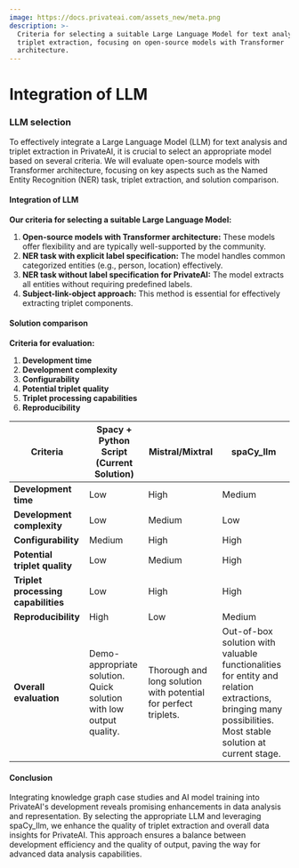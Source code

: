 ```yaml
---
image: https://docs.privateai.com/assets_new/meta.png
description: >-
  Criteria for selecting a suitable Large Language Model for text analysis and
  triplet extraction, focusing on open-source models with Transformer
  architecture.
---
```


# Integration of LLM

### LLM selection

To effectively integrate a Large Language Model (LLM) for text analysis and triplet extraction in PrivateAI, it is crucial to select an appropriate model based on several criteria. We will evaluate open-source models with Transformer architecture, focusing on key aspects such as the Named Entity Recognition (NER) task, triplet extraction, and solution comparison.

#### Integration of LLM

**Our criteria for selecting a suitable Large Language Model:**

1. **Open-source models with Transformer architecture:** These models offer flexibility and are typically well-supported by the community.
2. **NER task with explicit label specification:** The model handles common categorized entities (e.g., person, location) effectively.
3. **NER task without label specification for PrivateAI:** The model extracts all entities without requiring predefined labels.
4. **Subject-link-object approach:** This method is essential for effectively extracting triplet components.

#### Solution comparison

**Criteria for evaluation:**

1. **Development time**
2. **Development complexity**
3. **Configurability**
4. **Potential triplet quality**
5. **Triplet processing capabilities**
6. **Reproducibility**

| Criteria                            | Spacy + Python Script (Current Solution)                           | Mistral/Mixtral                                                 | spaCy_llm                                                                                                                                                  |
| ----------------------------------- | ------------------------------------------------------------------ | --------------------------------------------------------------- | ---------------------------------------------------------------------------------------------------------------------------------------------------------- |
| **Development time**                | Low                                                                | High                                                            | Medium                                                                                                                                                     |
| **Development complexity**          | Low                                                                | Medium                                                          | Low                                                                                                                                                        |
| **Configurability**                 | Medium                                                             | High                                                            | High                                                                                                                                                       |
| **Potential triplet quality**       | Low                                                                | Medium                                                          | High                                                                                                                                                       |
| **Triplet processing capabilities** | Low                                                                | High                                                            | High                                                                                                                                                       |
| **Reproducibility**                 | High                                                               | Low                                                             | Medium                                                                                                                                                     |
| **Overall evaluation**              | Demo-appropriate solution. Quick solution with low output quality. | Thorough and long solution with potential for perfect triplets. | Out-of-box solution with valuable functionalities for entity and relation extractions, bringing many possibilities. Most stable solution at current stage. |

#### Conclusion

Integrating knowledge graph case studies and AI model training into PrivateAI's development reveals promising enhancements in data analysis and representation. By selecting the appropriate LLM and leveraging spaCy_llm, we enhance the quality of triplet extraction and overall data insights for PrivateAI. This approach ensures a balance between development efficiency and the quality of output, paving the way for advanced data analysis capabilities.

